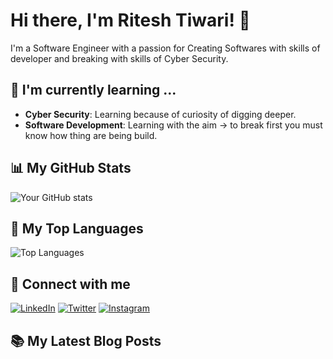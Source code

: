 # Hi there, I'm Ritesh Tiwari! 👋

I'm a Software Engineer with a passion for Creating Softwares with skills of developer and breaking with skills of Cyber Security.

## 🌱 I'm currently learning ...
- **Cyber Security**: Learning because of curiosity of digging deeper.
- **Software Development**: Learning with the aim -> to break first you must know how thing are being build.

## 📊 My GitHub Stats

![Your GitHub stats](https://github-readme-stats.vercel.app/api?username=riteshtiwari2000&show_icons=true&theme=radical)

## 🔭 My Top Languages

![Top Languages](https://github-readme-stats.vercel.app/api/top-langs/?username=riteshtiwari2000&layout=compact&theme=radical)

## 🤝 Connect with me

[![LinkedIn](https://img.shields.io/badge/LinkedIn-0077B5?style=for-the-badge&logo=linkedin&logoColor=white)](https://www.linkedin.com/in/2000riteshtiwari/)
[![Twitter](https://img.shields.io/badge/Twitter-1DA1F2?style=for-the-badge&logo=twitter&logoColor=white)](https://twitter.com/_ritesh_tiwari_)
[![Instagram](https://img.shields.io/badge/Instagram-E4405F?style=for-the-badge&logo=instagram&logoColor=white)](https://www.instagram.com/_ritesh__tiwari_/)

## 📚 My Latest Blog Posts

<!-- BLOG-POST-LIST:START -->
<!-- BLOG-POST-LIST:END -->